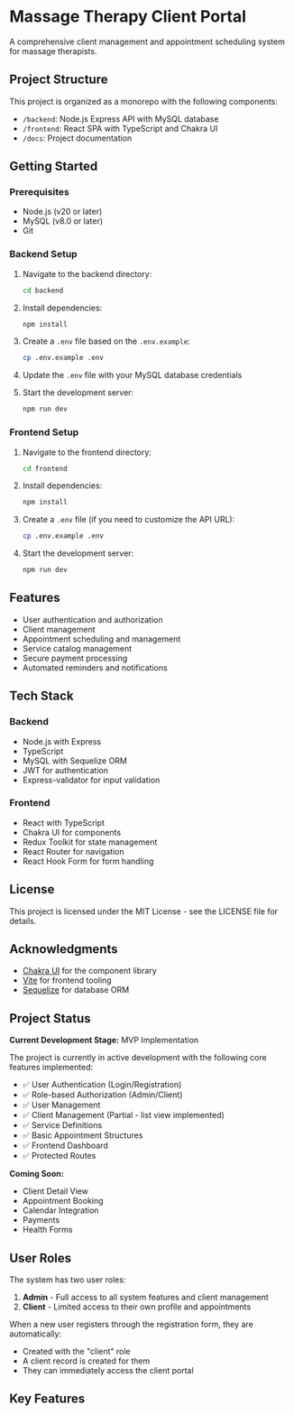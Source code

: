 # Massage Therapy Client Portal

A comprehensive client management and appointment scheduling system for massage therapists.

## Project Structure

This project is organized as a monorepo with the following components:

- `/backend`: Node.js Express API with MySQL database
- `/frontend`: React SPA with TypeScript and Chakra UI
- `/docs`: Project documentation

## Getting Started

### Prerequisites

- Node.js (v20 or later)
- MySQL (v8.0 or later)
- Git

### Backend Setup

1. Navigate to the backend directory:
   ```bash
   cd backend
   ```

2. Install dependencies:
   ```bash
   npm install
   ```

3. Create a `.env` file based on the `.env.example`:
   ```bash
   cp .env.example .env
   ```
   
4. Update the `.env` file with your MySQL database credentials

5. Start the development server:
   ```bash
   npm run dev
   ```

### Frontend Setup

1. Navigate to the frontend directory:
   ```bash
   cd frontend
   ```

2. Install dependencies:
   ```bash
   npm install
   ```

3. Create a `.env` file (if you need to customize the API URL):
   ```bash
   cp .env.example .env
   ```

4. Start the development server:
   ```bash
   npm run dev
   ```

## Features

- User authentication and authorization
- Client management
- Appointment scheduling and management
- Service catalog management
- Secure payment processing
- Automated reminders and notifications

## Tech Stack

### Backend
- Node.js with Express
- TypeScript
- MySQL with Sequelize ORM
- JWT for authentication
- Express-validator for input validation

### Frontend
- React with TypeScript
- Chakra UI for components
- Redux Toolkit for state management
- React Router for navigation
- React Hook Form for form handling

## License

This project is licensed under the MIT License - see the LICENSE file for details.

## Acknowledgments

- [Chakra UI](https://chakra-ui.com/) for the component library
- [Vite](https://vitejs.dev/) for frontend tooling
- [Sequelize](https://sequelize.org/) for database ORM

## Project Status

**Current Development Stage:** MVP Implementation

The project is currently in active development with the following core features implemented:

- ✅ User Authentication (Login/Registration)
- ✅ Role-based Authorization (Admin/Client)
- ✅ User Management
- ✅ Client Management (Partial - list view implemented)
- ✅ Service Definitions
- ✅ Basic Appointment Structures
- ✅ Frontend Dashboard
- ✅ Protected Routes

**Coming Soon:**
- Client Detail View
- Appointment Booking
- Calendar Integration
- Payments
- Health Forms

## User Roles

The system has two user roles:

1. **Admin** - Full access to all system features and client management
2. **Client** - Limited access to their own profile and appointments

When a new user registers through the registration form, they are automatically:
- Created with the "client" role
- A client record is created for them
- They can immediately access the client portal

## Key Features
